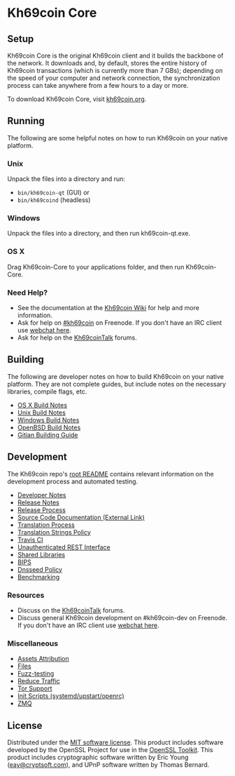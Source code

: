 Kh69coin Core
=============

Setup
---------------------
Kh69coin Core is the original Kh69coin client and it builds the backbone of the network. It downloads and, by default, stores the entire history of Kh69coin transactions (which is currently more than 7 GBs); depending on the speed of your computer and network connection, the synchronization process can take anywhere from a few hours to a day or more.

To download Kh69coin Core, visit [kh69coin.org](https://kh69coin.org).

Running
---------------------
The following are some helpful notes on how to run Kh69coin on your native platform.

### Unix

Unpack the files into a directory and run:

- `bin/kh69coin-qt` (GUI) or
- `bin/kh69coind` (headless)

### Windows

Unpack the files into a directory, and then run kh69coin-qt.exe.

### OS X

Drag Kh69coin-Core to your applications folder, and then run Kh69coin-Core.

### Need Help?

* See the documentation at the [Kh69coin Wiki](https://kh69coin.info/)
for help and more information.
* Ask for help on [#kh69coin](http://webchat.freenode.net?channels=kh69coin) on Freenode. If you don't have an IRC client use [webchat here](http://webchat.freenode.net?channels=kh69coin).
* Ask for help on the [Kh69coinTalk](https://kh69cointalk.io/) forums.

Building
---------------------
The following are developer notes on how to build Kh69coin on your native platform. They are not complete guides, but include notes on the necessary libraries, compile flags, etc.

- [OS X Build Notes](build-osx.md)
- [Unix Build Notes](build-unix.md)
- [Windows Build Notes](build-windows.md)
- [OpenBSD Build Notes](build-openbsd.md)
- [Gitian Building Guide](gitian-building.md)

Development
---------------------
The Kh69coin repo's [root README](/README.md) contains relevant information on the development process and automated testing.

- [Developer Notes](developer-notes.md)
- [Release Notes](release-notes.md)
- [Release Process](release-process.md)
- [Source Code Documentation (External Link)](https://dev.visucore.com/kh69coin/doxygen/)
- [Translation Process](translation_process.md)
- [Translation Strings Policy](translation_strings_policy.md)
- [Travis CI](travis-ci.md)
- [Unauthenticated REST Interface](REST-interface.md)
- [Shared Libraries](shared-libraries.md)
- [BIPS](bips.md)
- [Dnsseed Policy](dnsseed-policy.md)
- [Benchmarking](benchmarking.md)

### Resources
* Discuss on the [Kh69coinTalk](https://kh69cointalk.io/) forums.
* Discuss general Kh69coin development on #kh69coin-dev on Freenode. If you don't have an IRC client use [webchat here](http://webchat.freenode.net/?channels=kh69coin-dev).

### Miscellaneous
- [Assets Attribution](assets-attribution.md)
- [Files](files.md)
- [Fuzz-testing](fuzzing.md)
- [Reduce Traffic](reduce-traffic.md)
- [Tor Support](tor.md)
- [Init Scripts (systemd/upstart/openrc)](init.md)
- [ZMQ](zmq.md)

License
---------------------
Distributed under the [MIT software license](/COPYING).
This product includes software developed by the OpenSSL Project for use in the [OpenSSL Toolkit](https://www.openssl.org/). This product includes
cryptographic software written by Eric Young ([eay@cryptsoft.com](mailto:eay@cryptsoft.com)), and UPnP software written by Thomas Bernard.

